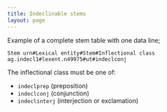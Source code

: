 ```yaml
---
title: Indeclinable stems
layout: page
---
```


Example of a complete stem table with one data line;



    Stem urn#Lexical entity#Stem#Inflectional class
    ag.indecl1#lexent.n49975#ut#indeclconj


The inflectional class must be one of:

-   `indeclprep` (preposition)
-   `indeclconj` (conjunction)
-   `indeclinterj`  (interjection or exclamation)
